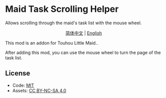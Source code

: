 # Maid Task Scrolling Helper

Allows scrolling through the maid's task list with the mouse wheel.

<p align="center">
    <a href="README.md">简体中文</a> | 
    <a href="#">English</a>
</p>

This mod is an addon for Touhou Little Maid..

After adding this mod, you can use the mouse wheel to turn the page of the task list.

## License
- Code: [MIT](https://mit-license.org/)
- Assets: [CC BY-NC-SA 4.0](https://creativecommons.org/licenses/by-nc-sa/4.0/)
